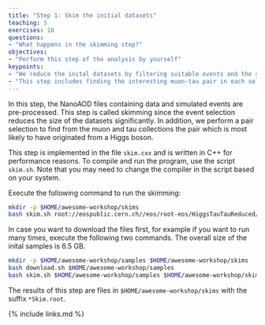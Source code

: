 ```yaml
---
title: "Step 1: Skim the initial datasets"
teaching: 5
exercises: 10
questions:
- "What happens in the skimming step?"
objectives:
- "Perform this step of the analysis by yourself"
keypoints:
- "We reduce the inital datasets by filtering suitable events and the selection of the interesting observables."
- "This step includes finding the interesting muon-tau pair in each selected event."
---
```


In this step, the NanoAOD files containing data and simulated events are pre-processed. This step is called skimming since the event selection reduces the size of the datasets significantly. In addition, we perform a pair selection to find from the muon and tau collections the pair which is most likely to have originated from a Higgs boson.

This step is implemented in the file `skim.cxx` and is written in C++ for performance reasons. To compile and run the program, use the script `skim.sh`. Note that you may need to change the compiler in the script based on your system.

Execute the following command to run the skimming:

```bash
mkdir -p $HOME/awesome-workshop/skims
bash skim.sh root://eospublic.cern.ch//eos/root-eos/HiggsTauTauReduced/ $HOME/awesome-workshop/skims
```

In case you want to download the files first, for example if you want to run many times, execute the following two commands. The overall size of the inital samples is 6.5 GB.

```bash
mkdir -p $HOME/awesome-workshop/samples $HOME/awesome-workshop/skims
bash download.sh $HOME/awesome-workshop/samples
bash skim.sh $HOME/awesome-workshop/samples $HOME/awesome-workshop/skims
```

The results of this step are files in `$HOME/awesome-workshop/skims` with the suffix `*Skim.root`.

{% include links.md %}
